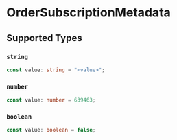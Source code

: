 # OrderSubscriptionMetadata


## Supported Types

### `string`

```typescript
const value: string = "<value>";
```

### `number`

```typescript
const value: number = 639463;
```

### `boolean`

```typescript
const value: boolean = false;
```

